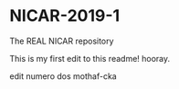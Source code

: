 # NICAR-2019-1
The REAL NICAR repository

This is my first edit to this readme! hooray.

edit numero dos mothaf-cka
